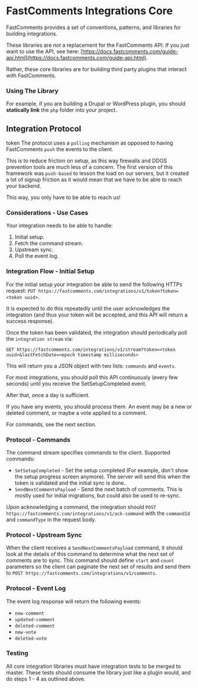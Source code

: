 # FastComments Integrations Core

FastComments provides a set of conventions, patterns, and libraries for building integrations.

These libraries are *not* a replacement for the FastComments API. If you just want to use the API, see here: [https://docs.fastcomments.com/guide-api.html](https://docs.fastcomments.com/guide-api.html).

Rather, these core libraries are for building third party plugins that interact with FastComments.

### Using The Library

For example, if you are building a Drupal or WordPress plugin, you should **statically link** the `php` folder
into your project.

## Integration Protocol
token
The protocol uses a `polling` mechanism as opposed to having FastComments `push` the events to the client.

This is to reduce friction on setup, as this way firewalls and DDOS prevention tools are much less of a concern. The first
version of this framework was `push-based` to lesson the load on our servers, but it created a lot of signup friction
as it would mean that we have to be able to reach your backend.

This way, you only have to be able to reach us!

### Considerations - Use Cases

Your integration needs to be able to handle:

1. Initial setup.
2. Fetch the command stream.
3. Upstream sync.
4. Poll the event log.

### Integration Flow - Initial Setup

For the initial setup your integration be able to send the following HTTPs request: `PUT https://fastcomments.com/integrations/v1/token?token=<token uuid>`.

It is expected to do this repeatedly until the user acknowledges the integration (and thus your token will be accepted, and this API will return a success response).

Once the token has been validated, the integration should periodically poll the `integration stream` via:

`GET https://fastcomments.com/integrations/v1/stream?token=<token uuid>&lastFetchDate=<epoch timestamp milliseconds>`

This will return you a JSON object with two lists: `commands` and `events`.

For most integrations, you should poll this API continuously (every few seconds) until you receive the SetSetupCompleted event.

After that, once a day is sufficient.

If you have any events, you should process them. An event may be a new or deleted comment, or maybe a vote applied to a comment.

For commands, see the next section.

### Protocol - Commands

The command stream specifies commands to the client. Supported commands:

- `SetSetupCompleted` - Set the setup completed (For example, don't show the setup progress screen anymore). The server will send this when the token is validated and the initial sync is done.
- `SendNextCommentsPayload` - Send the next batch of comments. This is mostly used for initial migrations, but could also be used to re-sync.

Upon acknowledging a command, the integration should `POST https://fastcomments.com/integrations/v1/ack-command` with the `commandId` and `commandType` in the request body.

### Protocol - Upstream Sync

When the client receives a `SendNextCommentsPayload` command, it should look at the details of this command to determine
what the next set of comments are to sync. This command should define `start` and `count` parameters so the client can paginate
the next set of results and send them to `POST https://fastcomments.com/integrations/v1/comments`. 

### Protocol - Event Log

The event log response will return the following events:

- `new-comment`
- `updated-comment`
- `deleted-comment`
- `new-vote`
- `deleted-vote`

### Testing

All core integration libraries must have integration tests to be merged to master. These tests should consume
the library just like a plugin would, and do steps 1 - 4 as outlined above.
